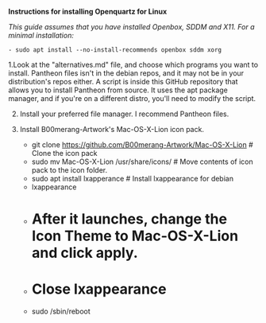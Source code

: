 
**Instructions for installing Openquartz for Linux**

*This guide assumes that you have installed Openbox, SDDM and X11.*
*For a minimal installation:*
	
	- sudo apt install --no-install-recommends openbox sddm xorg
1.Look at the "alternatives.md" file, and choose which programs you want to install. Pantheon files isn't in the debian repos, and it may not be in your distribution's repos either. A script is inside this GitHub repository that allows you to install
Pantheon from source. It uses the apt package manager, and if you're on a different distro, you'll need to modify the script.

2. Install your preferred file manager. I recommend Pantheon files.

3. Install B00merang-Artwork's Mac-OS-X-Lion icon pack.
	 - git clone https://github.com/B00merang-Artwork/Mac-OS-X-Lion # Clone the icon pack
	 - sudo mv Mac-OS-X-Lion /usr/share/icons/ # Move contents of icon pack to the icon folder.
	 - sudo apt install lxapperance # Install lxappearance for debian
	 - lxappearance
	 - # After it launches, change the Icon Theme to Mac-OS-X-Lion and click apply. 
	 - # Close lxappearance
	 - sudo /sbin/reboot
 
